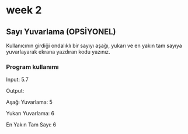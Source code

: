 # week 2
## Sayı Yuvarlama (OPSİYONEL)

Kullanıcının girdiği ondalıklı bir sayıyı aşağı, yukarı ve en yakın tam sayıya yuvarlayarak ekrana yazdıran kodu yazınız.

### Program kullanımı

Input: 5.7

Output:

Aşağı Yuvarlama: 5

Yukarı Yuvarlama: 6

En Yakın Tam Sayı: 6
